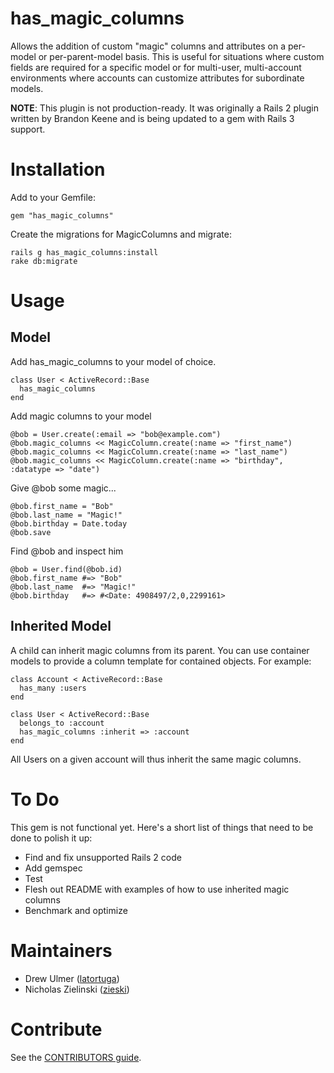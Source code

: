 has_magic_columns
===============

Allows the addition of custom "magic" columns and attributes on a per-model
or per-parent-model basis. This is useful for situations where custom fields are
required for a specific model or for multi-user, multi-account environments where
accounts can customize attributes for subordinate models.

**NOTE**: This plugin is not production-ready. It was originally a Rails 2
plugin written by Brandon Keene and is being updated to a gem with Rails 3
support.

Installation
============

Add to your Gemfile:

    gem "has_magic_columns"

Create the migrations for MagicColumns and migrate:

    rails g has_magic_columns:install
    rake db:migrate

Usage
=====

## Model

Add has_magic_columns to your model of choice.

    class User < ActiveRecord::Base
      has_magic_columns
    end

Add magic columns to your model

    @bob = User.create(:email => "bob@example.com")
    @bob.magic_columns << MagicColumn.create(:name => "first_name")
    @bob.magic_columns << MagicColumn.create(:name => "last_name")
    @bob.magic_columns << MagicColumn.create(:name => "birthday", :datatype => "date")
    
Give @bob some magic...

    @bob.first_name = "Bob"
    @bob.last_name = "Magic!"
    @bob.birthday = Date.today
    @bob.save

Find @bob and inspect him

    @bob = User.find(@bob.id)
    @bob.first_name	#=> "Bob"
    @bob.last_name	#=> "Magic!"
    @bob.birthday	#=> #<Date: 4908497/2,0,2299161>

## Inherited Model

A child can inherit magic columns from its parent. You can use container models
to provide a column template for contained objects. For example:

    class Account < ActiveRecord::Base
      has_many :users
    end

    class User < ActiveRecord::Base
      belongs_to :account
      has_magic_columns :inherit => :account
    end

All Users on a given account will thus inherit the same magic columns.

To Do
=====

This gem is not functional yet. Here's a short list of things that need to be
done to polish it up:

* Find and fix unsupported Rails 2 code
* Add gemspec
* Test
* Flesh out README with examples of how to use inherited magic columns
* Benchmark and optimize

Maintainers
===========

* Drew Ulmer ([latortuga](http://github.com/latortuga))
* Nicholas Zielinski ([zieski](http://github.com/zieski))

Contribute
==========
See the [CONTRIBUTORS guide](https://github.com/latortuga/has_magic_columns/blob/master/CONTRIBUTORS.md).
